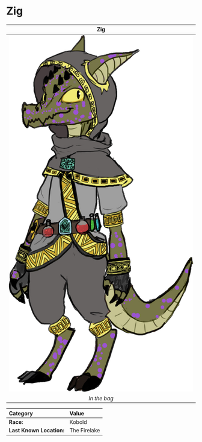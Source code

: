 # Zig

|Zig|
| :------: |
|![Artist Rendering](/dnd/img/characters/npc/zig.png "Artist Rendering")|
|*In the bag*|

| Category					| Value					|
| :------ 		 			| :----- 				|
|**Race:**  				|Kobold				|
|**Last Known Location:**	|The Firelake		|